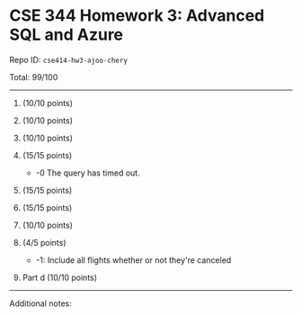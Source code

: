 # CSE 344 Homework 3: Advanced SQL and Azure

Repo ID: `cse414-hw3-ajoo-chery`

Total: 99/100

---

1. (10/10 points)

2. (10/10 points)

3. (10/10 points)

4. (15/15 points)
    * -0 The query has timed out.

5. (15/15 points)

6. (15/15 points)

7. (10/10 points)

8. (4/5 points)
    * -1: Include all flights whether or not they're canceled

9. Part d (10/10 points)

---

Additional notes:
